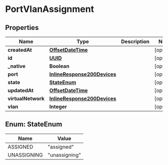 
# PortVlanAssignment

## Properties
Name | Type | Description | Notes
------------ | ------------- | ------------- | -------------
**createdAt** | [**OffsetDateTime**](OffsetDateTime.md) |  |  [optional]
**id** | [**UUID**](UUID.md) |  |  [optional]
**_native** | **Boolean** |  |  [optional]
**port** | [**InlineResponse200Devices**](InlineResponse200Devices.md) |  |  [optional]
**state** | [**StateEnum**](#StateEnum) |  |  [optional]
**updatedAt** | [**OffsetDateTime**](OffsetDateTime.md) |  |  [optional]
**virtualNetwork** | [**InlineResponse200Devices**](InlineResponse200Devices.md) |  |  [optional]
**vlan** | **Integer** |  |  [optional]


<a name="StateEnum"></a>
## Enum: StateEnum
Name | Value
---- | -----
ASSIGNED | &quot;assigned&quot;
UNASSIGNING | &quot;unassigning&quot;




